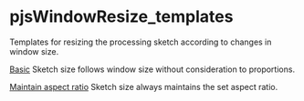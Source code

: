 pjsWindowResize_templates
=========================

Templates for resizing the processing sketch according to changes in window size.

[Basic](http://progressprocessing.github.io/pjsWindowResize_templates/basic/)
Sketch size follows window size without consideration to proportions.

[Maintain aspect ratio](http://progressprocessing.github.io/pjsWindowResize_templates/maintain_aspect_ratio/)
Sketch size always maintains the set aspect ratio.

